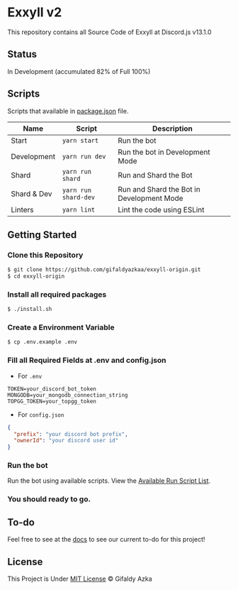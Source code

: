 # Exxyll v2

This repository contains all Source Code of Exxyll at Discord.js v13.1.0

## Status

In Development (accumulated 82% of Full 100%)

## Scripts

Scripts that available in [package.json](package.json) file.

| Name        | Script               | Description                               |
| ----------- | -------------------- | ----------------------------------------- |
| Start       | `yarn start`         | Run the bot                               |
| Development | `yarn run dev`       | Run the bot in Development Mode           |
| Shard       | `yarn run shard`     | Run and Shard the Bot                     |
| Shard & Dev | `yarn run shard-dev` | Run and Shard the Bot in Development Mode |
| Linters     | `yarn lint`          | Lint the code using ESLint                |

## Getting Started

### Clone this Repository

```bash
$ git clone https://github.com/gifaldyazkaa/exxyll-origin.git
$ cd exxyll-origin
```

### Install all required packages

```bash
$ ./install.sh
```

### Create a Environment Variable

```bash
$ cp .env.example .env
```

### Fill all Required Fields at .env and config.json

- For `.env`

```
TOKEN=your_discord_bot_token
MONGODB=your_mongodb_connection_string
TOPGG_TOKEN=your_topgg_token
```

- For `config.json`

```json
{
  "prefix": "your discord bot prefix",
  "ownerId": "your discord user id"
}
```

### Run the bot

Run the bot using available scripts. View the [Available Run Script List](#scripts).

### You should ready to go.

## To-do

Feel free to see at the [docs](docs/todo.md) to see our current to-do for this project!

## License

This Project is Under [MIT License](https://github.com/gifaldyazkaa/exxyll-rewrite-v13/blob/master/LICENSE) &copy; Gifaldy Azka
